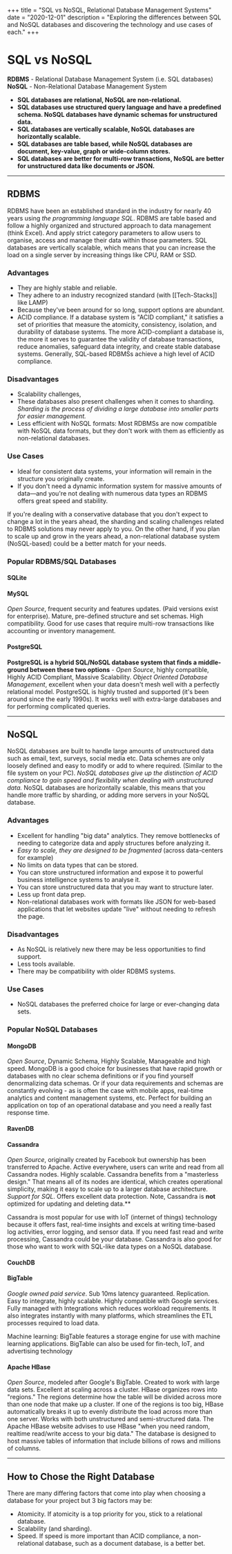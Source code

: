 +++
title = "SQL vs NoSQL, Relational Database Management Systems"
date = "2020-12-01"
description = "Exploring the differences between SQL and NoSQL databases and discovering the technology and use cases of each."
+++

# SQL vs NoSQL

**RDBMS** - Relational Database Management System (i.e. SQL databases) \
**NoSQL** - Non-Relational Database Management System

- **SQL databases are relational, NoSQL are non-relational.**
- **SQL databases use structured query language and have a predefined schema. NoSQL databases have dynamic schemas for unstructured data.**
- **SQL databases are vertically scalable, NoSQL databases are horizontally scalable.**
- **SQL databases are table based, while NoSQL databases are document, key-value, graph or wide-column stores.**
- **SQL databases are better for multi-row transactions, NoSQL are better for unstructured data like documents or JSON.**

---

## RDBMS

RDBMS have been an established standard in the industry for nearly 40 years using _the programming language SQL_. RDBMS are table based and follow a highly organized and structured approach to data management (think Excel). And apply strict category parameters to allow users to organise, access and manage their data within those parameters. SQL databases are vertically scalable, which means that you can increase the load on a single server by increasing things like CPU, RAM or SSD.

### Advantages

- They are highly stable and reliable.
- They adhere to an industry recognized standard (with [[Tech-Stacks]] like LAMP)
- Because they've been around for so long, support options are abundant.
- ACID compliance. If a database system is "ACID compliant," it satisfies a set of priorities that measure the atomicity, consistency, isolation, and durability of database systems. The more ACID-compliant a database is, the more it serves to guarantee the validity of database transactions, reduce anomalies, safeguard data integrity, and create stable database systems. Generally, SQL-based RDBMSs achieve a high level of ACID compliance.

### Disadvantages

- Scalability challenges,
- These databases also present challenges when it comes to sharding. _Sharding is the process of dividing a large database into smaller parts for easier management._
- Less efficient with NoSQL formats: Most RDBMSs are now compatible with NoSQL data formats, but they don't work with them as efficiently as non-relational databases.

### Use Cases

- Ideal for consistent data systems, your information will remain in the structure you originally create.
- If you don't need a dynamic information system for massive amounts of data—and you're not dealing with numerous data types an RDBMS offers great speed and stability.

If you're dealing with a conservative database that you don't expect to change a lot in the years ahead, the sharding and scaling challenges related to RDBMS solutions may never apply to you. On the other hand, if you plan to scale up and grow in the years ahead, a non-relational database system (NoSQL-based) could be a better match for your needs.

### Popular RDBMS/SQL Databases

#### SQLite

#### MySQL

_Open Source_, frequent security and features updates. (Paid versions exist for enterprise). Mature, pre-defined structure and set schemas. High compatibility. Good for use cases that require multi-row transactions like accounting or inventory management.

#### PostgreSQL

**PostgreSQL is a hybrid SQL/NoSQL database system that finds a middle-ground between these two options** - _Open Source_, highly compatible, Highly ACID Compliant, Massive Scalability. _Object Oriented Database Management_, excellent when your data doesn't mesh well with a perfectly relational model. PostgreSQL is highly trusted and supported (it's been around since the early 1990s). It works well with extra-large databases and for performing complicated queries.

---

## NoSQL

NoSQL databases are built to handle large amounts of unstructured data such as email, text, surveys, social media etc. Data schemes are only loosely defined and easy to modify or add to where required. (Similar to the file system on your PC). _NoSQL databases give up the distinction of ACID compliance to gain speed and flexibility when dealing with unstructured data._ NoSQL databases are horizontally scalable, this means that you handle more traffic by sharding, or adding more servers in your NoSQL database.

### Advantages

- Excellent for handling "big data" analytics. They remove bottlenecks of needing to categorize data and apply structures before analyzing it.
- _Easy to scale, they are designed to be fragmented_ (across data-centers for example)
- No limits on data types that can be stored.
- You can store unstructured information and expose it to powerful business intelligence systems to analyse it.
- You can store unstructured data that you may want to structure later.
- Less up front data prep.
- Non-relational databases work with formats like JSON for web-based applications that let websites update "live" without needing to refresh the page.

### Disadvantages

- As NoSQL is relatively new there may be less opportunities to find support.
- Less tools available.
- There may be compatibility with older RDBMS systems.

### Use Cases

- NoSQL databases the preferred choice for large or ever-changing data sets.

### Popular NoSQL Databases

#### MongoDB

_Open Source_, Dynamic Schema, Highly Scalable, Manageable and high speed. MongoDB is a good choice for businesses that have rapid growth or databases with no clear schema definitions or if you find yourself denormalizing data schemas. Or if your data requirements and schemas are constantly evolving - as is often the case with mobile apps, real-time analytics and content management systems, etc. Perfect for building an application on top of an operational database and you need a really fast response time.

#### RavenDB

#### Cassandra

_Open Source_, originally created by Facebook but ownership has been transferred to Apache. Active everywhere, users can write and read from all Cassandra nodes. Highly scalable. Cassandra benefits from a "masterless design." That means all of its nodes are identical, which creates operational simplicity, making it easy to scale up to a larger database architecture. _Support for SQL_. Offers excellent data protection. Note, Cassandra is **not** optimized for updating and deleting data.\*\*

Cassandra is most popular for use with IoT (internet of things) technology because it offers fast, real-time insights and excels at writing time-based log activities, error logging, and sensor data. If you need fast read and write processing, Cassandra could be your database. Cassandra is also good for those who want to work with SQL-like data types on a NoSQL database.

#### CouchDB

#### BigTable

_Google owned paid service_. Sub 10ms latency guaranteed. Replication. Easy to integrate, highly scalable. Highly compatible with Google services. Fully managed with Integrations which reduces workload requirements. It also integrates instantly with many platforms, which streamlines the ETL processes required to load data.

Machine learning: BigTable features a storage engine for use with machine learning applications. BigTable can also be used for fin-tech, IoT, and advertising technology

#### Apache HBase

_Open Source_, modeled after Google's BigTable. Created to work with large data sets. Excellent at scaling across a cluster. HBase organizes rows into "regions." The regions determine how the table will be divided across more than one node that make up a cluster. If one of the regions is too big, HBase automatically breaks it up to evenly distribute the load across more than one server. Works with both unstructured and semi-structured data. The Apache HBase website advises to use HBase "when you need random, realtime read/write access to your big data." The database is designed to host massive tables of information that include billions of rows and millions of columns.

---

## How to Chose the Right Database

There are many differing factors that come into play when choosing a database for your project but 3 big factors may be:

- Atomicity. If atomicity is a top priority for you, stick to a relational database.
- Scalability (and sharding).
- Speed. If speed is more important than ACID compliance, a non-relational database, such as a document database, is a better bet.
